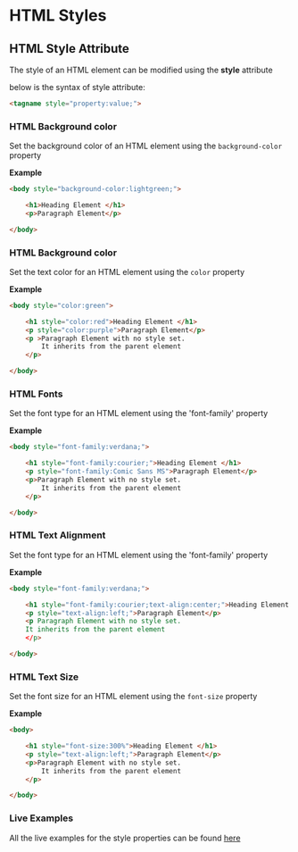 # HTML Styles

## HTML Style Attribute

The style of an HTML element can be modified using the **style** attribute

below is the syntax of style attribute:

```html
<tagname style="property:value;">
```

### HTML Background color

Set the background color of an HTML element using the `background-color` property

**Example**

```html
<body style="background-color:lightgreen;">

    <h1>Heading Element </h1>
    <p>Paragraph Element</p>

</body>
```

### HTML Background color

Set the text color for an HTML element using the `color` property

**Example**

```html
<body style="color:green">

    <h1 style="color:red">Heading Element </h1>
    <p style="color:purple">Paragraph Element</p>
    <p >Paragraph Element with no style set. 
        It inherits from the parent element
    </p>

</body>
```

### HTML Fonts

Set the font type for an HTML element using the 'font-family' property

**Example**

```html
<body style="font-family:verdana;">

    <h1 style="font-family:courier;">Heading Element </h1>
    <p style="font-family:Comic Sans MS">Paragraph Element</p>
    <p>Paragraph Element with no style set. 
        It inherits from the parent element
    </p>

</body>
```

### HTML Text Alignment

Set the font type for an HTML element using the 'font-family' property

**Example**

```html
<body style="font-family:verdana;">

    <h1 style="font-family:courier;text-align:center;">Heading Element </h1>
    <p style="text-align:left;">Paragraph Element</p>
    <p Paragraph Element with no style set.
    It inherits from the parent element
    </p>

</body>
```

### HTML Text Size

Set the font size for an HTML element using the `font-size` property

**Example**

```html
<body>

    <h1 style="font-size:300%">Heading Element </h1>
    <p style="text-align:left;">Paragraph Element</p>
    <p>Paragraph Element with no style set.
        It inherits from the parent element
    </p>

</body>
```
### Live Examples

All the live examples for the style properties can be found [here](https://codepen.io/CostaIvo/project/editor/AOeBML#0)
